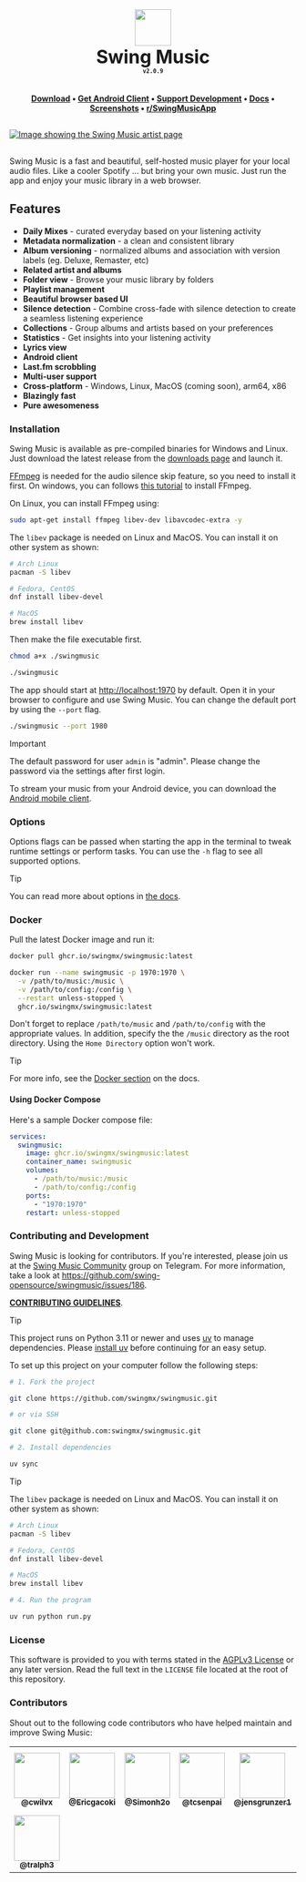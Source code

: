 <div align="center" style="display: flex; justify-content: center; align-items: center;">
  <img class="lo" src='.github/images/logo-fill.light.svg' style="height: 4rem">
</div>
<div align="center" style="font-size: 2rem"><b>Swing Music</b></div>

<div align="center"><b><sub><code>v2.0.9</code></sub></b></div>
 
**<div align="center" style="padding-top: 1.25rem">[Download](https://swingmx.com/downloads) • [Get Android Client](https://github.com/swingmx/android) •  <a href="https://github.com/sponsors/swingmx" target="_blank">Support Development</a> • [Docs](https://swingmx.com/guide/introduction.html) • [Screenshots](https://swingmx.com) • [r/SwingMusicApp](https://www.reddit.com/r/SwingMusicApp)</div>**

##

[![Image showing the Swing Music artist page](.github/images/artist.webp)](https://raw.githubusercontent.com/swing-opensource/swingmusic/master/.github/images/artist.webp)

##

Swing Music is a fast and beautiful, self-hosted music player for your local audio files. Like a cooler Spotify ... but bring your own music. Just run the app and enjoy your music library in a web browser.

## Features

- **Daily Mixes** - curated everyday based on your listening activity
- **Metadata normalization** - a clean and consistent library
- **Album versioning** - normalized albums and association with version labels (eg. Deluxe, Remaster, etc)
- **Related artist and albums**
- **Folder view** - Browse your music library by folders
- **Playlist management**
- **Beautiful browser based UI**
- **Silence detection** - Combine cross-fade with silence detection to create a seamless listening experience
- **Collections** - Group albums and artists based on your preferences
- **Statistics** - Get insights into your listening activity
- **Lyrics view**
- **Android client**
- **Last.fm scrobbling**
- **Multi-user support**
- **Cross-platform** - Windows, Linux, MacOS (coming soon), arm64, x86
- **Blazingly fast**
- **Pure awesomeness**

### Installation

Swing Music is available as pre-compiled binaries for Windows and Linux. Just download the latest release from the [downloads page](https://swingmusic.vercel.app/downloads) and launch it.

[FFmpeg](https://ffmpeg.org/) is needed for the audio silence skip feature, so you need to install it first. On windows, you can follows [this tutorial](https://phoenixnap.com/kb/ffmpeg-windows) to install FFmpeg.

On Linux, you can install FFmpeg using:

```sh
sudo apt-get install ffmpeg libev-dev libavcodec-extra -y
```

The `libev` package is needed on Linux and MacOS. You can install it on other system as shown:

```sh
# Arch Linux
pacman -S libev

# Fedora, CentOS
dnf install libev-devel

# MacOS
brew install libev
```

Then make the file executable first.

```bash
chmod a+x ./swingmusic

./swingmusic
```

The app should start at <http://localhost:1970> by default. Open it in your browser to configure and use Swing Music. You can change the default port by using the `--port` flag.

```sh
./swingmusic --port 1980
```

> [!IMPORTANT]
> The default password for user `admin` is "admin". Please change the password via the settings after first login.

To stream your music from your Android device, you can download the [Android mobile client](https://github.com/swingmx/android).

### Options

Options flags can be passed when starting the app in the terminal to tweak runtime settings or perform tasks. You can use the `-h` flag to see all supported options.

> [!TIP]
> You can read more about options in [the docs](https://swingmusic.vercel.app/guide/getting-started.html#options).

### Docker

Pull the latest Docker image and run it:

```sh
docker pull ghcr.io/swingmx/swingmusic:latest
```

```sh
docker run --name swingmusic -p 1970:1970 \
  -v /path/to/music:/music \
  -v /path/to/config:/config \
  --restart unless-stopped \
  ghcr.io/swingmx/swingmusic:latest
```

Don't forget to replace `/path/to/music` and `/path/to/config` with the appropriate values. In addition, specify the the `/music` directory as the root directory. Using the `Home Directory` option won't work.

> [!TIP]
> For more info, see the [Docker section](https://swingmusic.vercel.app/guide/getting-started.html#docker) on the docs.

#### Using Docker Compose

Here's a sample Docker compose file:

```yaml
services:
  swingmusic:
    image: ghcr.io/swingmx/swingmusic:latest
    container_name: swingmusic
    volumes:
      - /path/to/music:/music
      - /path/to/config:/config
    ports:
      - "1970:1970"
    restart: unless-stopped
```

### Contributing and Development

Swing Music is looking for contributors. If you're interested, please join us at the [Swing Music Community](https://t.me/+9n61PFcgKhozZDE0) group on Telegram. For more information, take a look at https://github.com/swing-opensource/swingmusic/issues/186.

[**CONTRIBUTING GUIDELINES**](.github/contributing.md).

> [!TIP]
> This project runs on Python 3.11 or newer and uses [uv](https://docs.astral.sh/uv) to manage dependencies. Please [install uv](https://docs.astral.sh/uv/getting-started/installation/) before continuing for an easy setup.

To set up this project on your computer follow the following steps:

```sh
# 1. Fork the project

git clone https://github.com/swingmx/swingmusic.git

# or via SSH

git clone git@github.com:swingmx/swingmusic.git
```

```sh
# 2. Install dependencies

uv sync
```

> [!TIP]
> The `libev` package is needed on Linux and MacOS. You can install it on other system as shown:
> 
> ```sh
> # Arch Linux
> pacman -S libev
> 
> # Fedora, CentOS
> dnf install libev-devel
> 
> # MacOS
> brew install libev
> ```

```sh
# 4. Run the program

uv run python run.py
```

### License

This software is provided to you with terms stated in the [AGPLv3 License](https://github.com/swingmx/swingmusic/blob/master/LICENSE) or any later version. Read the full text in the `LICENSE` file located at the root of this repository.

### Contributors

Shout out to the following code contributors who have helped maintain and improve Swing Music:

<div align="left">
  <table>
    <tr>
      <td align="center">
        <a href="https://github.com/cwilvx">
          <img src="https://github.com/cwilvx.png" width="80px;"/>
          <br />
          <sub><b>@cwilvx</b></sub>
        </a>
      </td>
      <td align="center">
        <a href="https://github.com/Ericgacoki">
          <img src="https://github.com/Ericgacoki.png" width="80px;" alt=""/>
          <br />
          <sub><b>@Ericgacoki</b></sub>
        </a>
      </td>
      <td align="center">
        <a href="https://github.com/Simonh2o">
          <img src="https://github.com/Simonh2o.png" width="80px;"/>
          <br />
          <sub><b>@Simonh2o</b></sub>
        </a>
      </td>
      <td align="center">
        <a href="https://github.com/tcsenpai">
          <img src="https://github.com/tcsenpai.png" width="80px;"/>
          <br />
          <sub><b>@tcsenpai</b></sub>
        </a>
      </td>
      <td align="center">
        <a href="https://github.com/jensgrunzer1">
          <img src="https://github.com/jensgrunzer1.png" width="80px;"/>
          <br />
          <sub><b>@jensgrunzer1</b></sub>
        </a>
      </td>
      <td align="center">
        <a href="https://github.com/Type-Delta">
          <img src="https://github.com/Type-Delta.png" width="80px;" alt=""/>
          <br />
          <sub><b>@Type-Delta</b></sub>
        </a>
      </td>
     <td align="center">
        <a href="https://github.com/MarcOrfilaCarreras">
          <img src="https://github.com/MarcOrfilaCarreras.png" width="80px;" alt=""/>
          <br />
          <sub><b>@MarcOrfilaCarreras</b></sub>
        </a>
      </td>
    </tr>
    <tr>
    <td align="center">
      <a href="https://github.com/tralph3">
        <img src="https://github.com/tralph3.png" width="80px;" alt=""/>
        <br />
          <sub><b>@tralph3</b></sub>
        </a>
      </td>
    </tr>
  </table>
</div>

